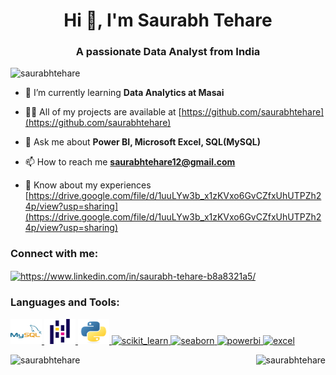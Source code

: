 <h1 align="center">Hi 👋, I'm Saurabh Tehare</h1>
<h3 align="center">A passionate Data Analyst from India</h3>

<p align="left"> <img src="https://komarev.com/ghpvc/?username=saurabhtehare&label=Profile%20views&color=0e75b6&style=flat" alt="saurabhtehare" /> </p>

- 🌱 I’m currently learning **Data Analytics at Masai**

- 👨‍💻 All of my projects are available at [https://github.com/saurabhtehare](https://github.com/saurabhtehare)

- 💬 Ask me about **Power BI, Microsoft Excel, SQL(MySQL)**

- 📫 How to reach me **saurabhtehare12@gmail.com**

- 📄 Know about my experiences [https://drive.google.com/file/d/1uuLYw3b_x1zKVxo6GvCZfxUhUTPZh24p/view?usp=sharing](https://drive.google.com/file/d/1uuLYw3b_x1zKVxo6GvCZfxUhUTPZh24p/view?usp=sharing)

<h3 align="left">Connect with me:</h3>
<p align="left">
<a href="https://linkedin.com/in/https://www.linkedin.com/in/saurabh-tehare-b8a8321a5/" target="blank"><img align="center" src="https://raw.githubusercontent.com/rahuldkjain/github-profile-readme-generator/master/src/images/icons/Social/linked-in-alt.svg" alt="https://www.linkedin.com/in/saurabh-tehare-b8a8321a5/" height="30" width="40" /></a>
</p>

<h3 align="left">Languages and Tools:</h3>
<p align="left"> <a href="https://www.mysql.com/" target="_blank" rel="noreferrer"> <img src="https://raw.githubusercontent.com/devicons/devicon/master/icons/mysql/mysql-original-wordmark.svg" alt="mysql" width="50" height="40"/> </a> <a href="https://pandas.pydata.org/" target="_blank" rel="noreferrer"> <img src="https://raw.githubusercontent.com/devicons/devicon/2ae2a900d2f041da66e950e4d48052658d850630/icons/pandas/pandas-original.svg" alt="pandas" width="50" height="40"/> </a> <a href="https://www.python.org" target="_blank" rel="noreferrer"> <img src="https://raw.githubusercontent.com/devicons/devicon/master/icons/python/python-original.svg" alt="python" width="50" height="40"/> </a> <a href="https://scikit-learn.org/" target="_blank" rel="noreferrer"> <img src="https://upload.wikimedia.org/wikipedia/commons/0/05/Scikit_learn_logo_small.svg" alt="scikit_learn" width="50" height="40"/> </a> <a href="https://seaborn.pydata.org/" target="_blank" rel="noreferrer"> <img src="https://seaborn.pydata.org/_images/logo-mark-lightbg.svg" alt="seaborn" width="50" height="40"/> </a><a href="https://www.microsoft.com/en-us/power-platform/products/power-bi" target="_blank" rel="noreferrer"> <img src="https://upload.wikimedia.org/wikipedia/commons/c/cf/New_Power_BI_Logo.svg" alt="powerbi" width="50" height="40"/> </a> <a href="https://www.microsoft.com/en-in/microsoft-365/excel" target="_blank" rel="noreferrer"> <img src="https://upload.wikimedia.org/wikipedia/commons/3/34/Microsoft_Office_Excel_%282019%E2%80%93present%29.svg" alt="excel" width="50" height="40"/> </a> </p>


<p>&nbsp;<img align="left" src="https://github-readme-stats.vercel.app/api?username=saurabhtehare&show_icons=true&locale=en" alt="saurabhtehare" /> <img align="right" src="https://github-readme-streak-stats.herokuapp.com/?user=saurabhtehare&" alt="saurabhtehare" /></p>
